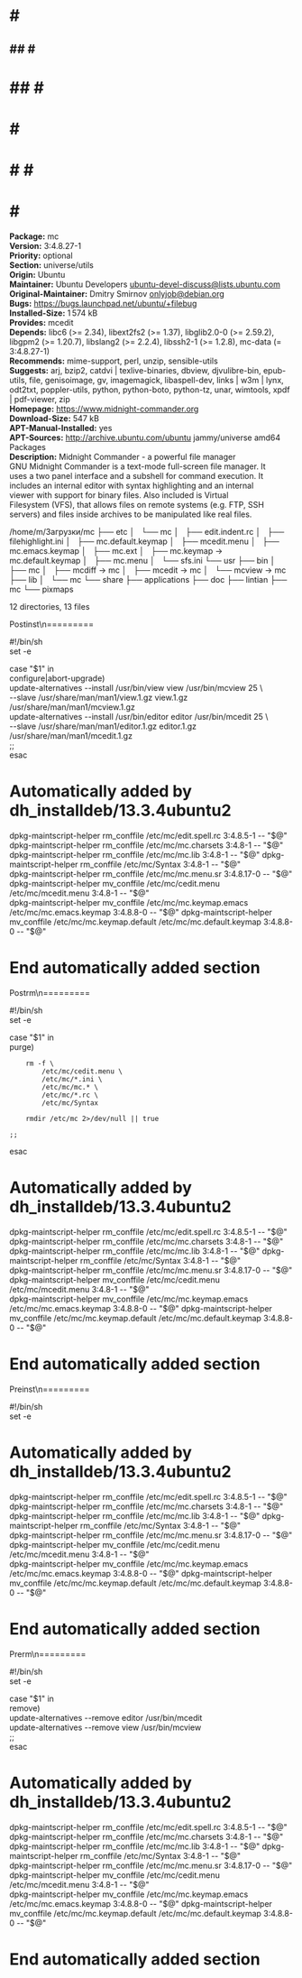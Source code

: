               
#    #  ####  
##  ## #    # 
# ## # #      
#    # #      
#    # #    # 
#    #  ####  
              
**Package:** mc  
**Version:** 3:4.8.27-1  
**Priority:** optional  
**Section:** universe/utils  
**Origin:** Ubuntu  
**Maintainer:** Ubuntu Developers <ubuntu-devel-discuss@lists.ubuntu.com>  
**Original-Maintainer:** Dmitry Smirnov <onlyjob@debian.org>  
**Bugs:** https://bugs.launchpad.net/ubuntu/+filebug  
**Installed-Size:** 1 574 kB  
**Provides:** mcedit  
**Depends:** libc6 (>= 2.34), libext2fs2 (>= 1.37), libglib2.0-0 (>= 2.59.2), libgpm2 (>= 1.20.7), libslang2 (>= 2.2.4), libssh2-1 (>= 1.2.8), mc-data (= 3:4.8.27-1)  
**Recommends:** mime-support, perl, unzip, sensible-utils  
**Suggests:** arj, bzip2, catdvi | texlive-binaries, dbview, djvulibre-bin, epub-utils, file, genisoimage, gv, imagemagick, libaspell-dev, links | w3m | lynx, odt2txt, poppler-utils, python, python-boto, python-tz, unar, wimtools, xpdf | pdf-viewer, zip  
**Homepage:** https://www.midnight-commander.org  
**Download-Size:** 547 kB  
**APT-Manual-Installed:** yes  
**APT-Sources:** http://archive.ubuntu.com/ubuntu jammy/universe amd64 Packages  
**Description:** Midnight Commander - a powerful file manager  
 GNU Midnight Commander is a text-mode full-screen file manager. It  
 uses a two panel interface and a subshell for command execution. It  
 includes an internal editor with syntax highlighting and an internal  
 viewer with support for binary files. Also included is Virtual  
 Filesystem (VFS), that allows files on remote systems (e.g. FTP, SSH  
 servers) and files inside archives to be manipulated like real files.  
  
/home/m/Загрузки/mc
├── etc
│   └── mc
│       ├── edit.indent.rc
│       ├── filehighlight.ini
│       ├── mc.default.keymap
│       ├── mcedit.menu
│       ├── mc.emacs.keymap
│       ├── mc.ext
│       ├── mc.keymap -> mc.default.keymap
│       ├── mc.menu
│       └── sfs.ini
└── usr
    ├── bin
    │   ├── mc
    │   ├── mcdiff -> mc
    │   ├── mcedit -> mc
    │   └── mcview -> mc
    ├── lib
    │   └── mc
    └── share
        ├── applications
        ├── doc
        ├── lintian
        ├── mc
        └── pixmaps

12 directories, 13 files

Postinst\n=========

#!/bin/sh  
set -e  
  
case "$1" in  
	configure|abort-upgrade)  
		update-alternatives --install /usr/bin/view view /usr/bin/mcview 25 \  
			--slave /usr/share/man/man1/view.1.gz view.1.gz /usr/share/man/man1/mcview.1.gz  
		update-alternatives --install /usr/bin/editor editor /usr/bin/mcedit 25 \  
			--slave /usr/share/man/man1/editor.1.gz editor.1.gz /usr/share/man/man1/mcedit.1.gz  
	;;  
esac  
  
# Automatically added by dh_installdeb/13.3.4ubuntu2  
dpkg-maintscript-helper rm_conffile /etc/mc/edit.spell.rc 3:4.8.5-1 -- "$@"  
dpkg-maintscript-helper rm_conffile /etc/mc/mc.charsets 3:4.8-1 -- "$@"  
dpkg-maintscript-helper rm_conffile /etc/mc/mc.lib 3:4.8-1 -- "$@"  
dpkg-maintscript-helper rm_conffile /etc/mc/Syntax 3:4.8-1 -- "$@"  
dpkg-maintscript-helper rm_conffile /etc/mc/mc.menu.sr 3:4.8.17-0 -- "$@"  
dpkg-maintscript-helper mv_conffile /etc/mc/cedit.menu /etc/mc/mcedit.menu 3:4.8-1 -- "$@"  
dpkg-maintscript-helper mv_conffile /etc/mc/mc.keymap.emacs /etc/mc/mc.emacs.keymap 3:4.8.8-0 -- "$@"  
dpkg-maintscript-helper mv_conffile /etc/mc/mc.keymap.default /etc/mc/mc.default.keymap 3:4.8.8-0 -- "$@"  
# End automatically added section  
  

Postrm\n=========

#!/bin/sh  
set -e  
  
case "$1" in  
	purge)  
  
		rm -f \  
			/etc/mc/cedit.menu \  
			/etc/mc/*.ini \  
			/etc/mc/mc.* \  
			/etc/mc/*.rc \  
			/etc/mc/Syntax  
  
		rmdir /etc/mc 2>/dev/null || true  
  
	;;  
esac  
  
# Automatically added by dh_installdeb/13.3.4ubuntu2  
dpkg-maintscript-helper rm_conffile /etc/mc/edit.spell.rc 3:4.8.5-1 -- "$@"  
dpkg-maintscript-helper rm_conffile /etc/mc/mc.charsets 3:4.8-1 -- "$@"  
dpkg-maintscript-helper rm_conffile /etc/mc/mc.lib 3:4.8-1 -- "$@"  
dpkg-maintscript-helper rm_conffile /etc/mc/Syntax 3:4.8-1 -- "$@"  
dpkg-maintscript-helper rm_conffile /etc/mc/mc.menu.sr 3:4.8.17-0 -- "$@"  
dpkg-maintscript-helper mv_conffile /etc/mc/cedit.menu /etc/mc/mcedit.menu 3:4.8-1 -- "$@"  
dpkg-maintscript-helper mv_conffile /etc/mc/mc.keymap.emacs /etc/mc/mc.emacs.keymap 3:4.8.8-0 -- "$@"  
dpkg-maintscript-helper mv_conffile /etc/mc/mc.keymap.default /etc/mc/mc.default.keymap 3:4.8.8-0 -- "$@"  
# End automatically added section  
  

Preinst\n=========

#!/bin/sh  
set -e  
# Automatically added by dh_installdeb/13.3.4ubuntu2  
dpkg-maintscript-helper rm_conffile /etc/mc/edit.spell.rc 3:4.8.5-1 -- "$@"  
dpkg-maintscript-helper rm_conffile /etc/mc/mc.charsets 3:4.8-1 -- "$@"  
dpkg-maintscript-helper rm_conffile /etc/mc/mc.lib 3:4.8-1 -- "$@"  
dpkg-maintscript-helper rm_conffile /etc/mc/Syntax 3:4.8-1 -- "$@"  
dpkg-maintscript-helper rm_conffile /etc/mc/mc.menu.sr 3:4.8.17-0 -- "$@"  
dpkg-maintscript-helper mv_conffile /etc/mc/cedit.menu /etc/mc/mcedit.menu 3:4.8-1 -- "$@"  
dpkg-maintscript-helper mv_conffile /etc/mc/mc.keymap.emacs /etc/mc/mc.emacs.keymap 3:4.8.8-0 -- "$@"  
dpkg-maintscript-helper mv_conffile /etc/mc/mc.keymap.default /etc/mc/mc.default.keymap 3:4.8.8-0 -- "$@"  
# End automatically added section  

Prerm\n=========

#!/bin/sh  
set -e  
  
case "$1" in  
	remove)  
		update-alternatives --remove editor /usr/bin/mcedit  
		update-alternatives --remove view /usr/bin/mcview  
	;;  
esac  
  
# Automatically added by dh_installdeb/13.3.4ubuntu2  
dpkg-maintscript-helper rm_conffile /etc/mc/edit.spell.rc 3:4.8.5-1 -- "$@"  
dpkg-maintscript-helper rm_conffile /etc/mc/mc.charsets 3:4.8-1 -- "$@"  
dpkg-maintscript-helper rm_conffile /etc/mc/mc.lib 3:4.8-1 -- "$@"  
dpkg-maintscript-helper rm_conffile /etc/mc/Syntax 3:4.8-1 -- "$@"  
dpkg-maintscript-helper rm_conffile /etc/mc/mc.menu.sr 3:4.8.17-0 -- "$@"  
dpkg-maintscript-helper mv_conffile /etc/mc/cedit.menu /etc/mc/mcedit.menu 3:4.8-1 -- "$@"  
dpkg-maintscript-helper mv_conffile /etc/mc/mc.keymap.emacs /etc/mc/mc.emacs.keymap 3:4.8.8-0 -- "$@"  
dpkg-maintscript-helper mv_conffile /etc/mc/mc.keymap.default /etc/mc/mc.default.keymap 3:4.8.8-0 -- "$@"  
# End automatically added section  
  
